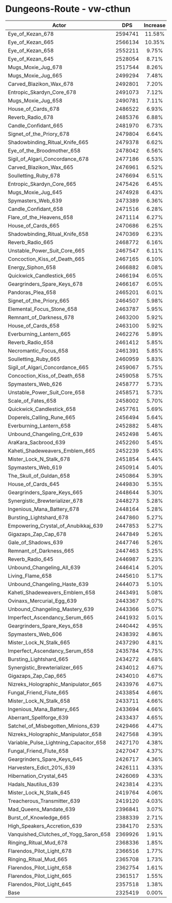 # Dungeons-Route - vw-cthun
| Actor | DPS | Increase |
|---|:---:|:---:|
|Eye_of_Kezan_678|2594741|11.58%|
|Eye_of_Kezan_665|2566134|10.35%|
|Eye_of_Kezan_658|2552211|9.75%|
|Eye_of_Kezan_645|2528054|8.71%|
|Mugs_Moxie_Jug_678|2517544|8.26%|
|Mugs_Moxie_Jug_665|2499294|7.48%|
|Carved_Blazikon_Wax_678|2492801|7.20%|
|Entropic_Skardyn_Core_678|2491073|7.12%|
|Mugs_Moxie_Jug_658|2490781|7.11%|
|House_of_Cards_678|2486522|6.93%|
|Reverb_Radio_678|2485376|6.88%|
|Candle_Confidant_665|2481970|6.73%|
|Signet_of_the_Priory_678|2479804|6.64%|
|Shadowbinding_Ritual_Knife_665|2479378|6.62%|
|Eye_of_the_Broodmother_658|2478042|6.56%|
|Sigil_of_Algari_Concordance_678|2477186|6.53%|
|Carved_Blazikon_Wax_665|2476961|6.52%|
|Soulletting_Ruby_678|2476694|6.51%|
|Entropic_Skardyn_Core_665|2475426|6.45%|
|Mugs_Moxie_Jug_645|2474928|6.43%|
|Spymasters_Web_639|2473389|6.36%|
|Candle_Confidant_658|2471516|6.28%|
|Flare_of_the_Heavens_658|2471114|6.27%|
|House_of_Cards_665|2470686|6.25%|
|Shadowbinding_Ritual_Knife_658|2470369|6.23%|
|Reverb_Radio_665|2468772|6.16%|
|Unstable_Power_Suit_Core_665|2467547|6.11%|
|Concoction_Kiss_of_Death_665|2467165|6.10%|
|Energy_Siphon_658|2466882|6.08%|
|Quickwick_Candlestick_665|2466194|6.05%|
|Geargrinders_Spare_Keys_678|2466167|6.05%|
|Pandoras_Plea_658|2465201|6.01%|
|Signet_of_the_Priory_665|2464507|5.98%|
|Elemental_Focus_Stone_658|2463787|5.95%|
|Remnant_of_Darkness_678|2463200|5.92%|
|House_of_Cards_658|2463100|5.92%|
|Everburning_Lantern_665|2462276|5.89%|
|Reverb_Radio_658|2461412|5.85%|
|Necromantic_Focus_658|2461391|5.85%|
|Soulletting_Ruby_665|2460959|5.83%|
|Sigil_of_Algari_Concordance_665|2459067|5.75%|
|Concoction_Kiss_of_Death_658|2459058|5.75%|
|Spymasters_Web_626|2458777|5.73%|
|Unstable_Power_Suit_Core_658|2458571|5.73%|
|Scale_of_Fates_658|2458002|5.70%|
|Quickwick_Candlestick_658|2457761|5.69%|
|Doperels_Calling_Rune_665|2456494|5.64%|
|Everburning_Lantern_658|2452882|5.48%|
|Unbound_Changeling_Crit_639|2452498|5.46%|
|AraKara_Sacbrood_639|2452260|5.45%|
|Kaheti_Shadeweavers_Emblem_665|2452239|5.45%|
|Mister_Lock_N_Stalk_678|2451854|5.44%|
|Spymasters_Web_619|2450914|5.40%|
|The_Skull_of_Guldan_658|2450864|5.39%|
|House_of_Cards_645|2449830|5.35%|
|Geargrinders_Spare_Keys_665|2448644|5.30%|
|Synergistic_Brewterializer_678|2448273|5.28%|
|Ingenious_Mana_Battery_678|2448164|5.28%|
|Bursting_Lightshard_678|2447860|5.27%|
|Empowering_Crystal_of_Anubikkaj_639|2447853|5.27%|
|Gigazaps_Zap_Cap_678|2447849|5.26%|
|Gale_of_Shadows_639|2447746|5.26%|
|Remnant_of_Darkness_665|2447463|5.25%|
|Reverb_Radio_645|2446987|5.23%|
|Unbound_Changeling_All_639|2446414|5.20%|
|Living_Flame_658|2445610|5.17%|
|Unbound_Changeling_Haste_639|2444073|5.10%|
|Kaheti_Shadeweavers_Emblem_658|2443491|5.08%|
|Ovinaxs_Mercurial_Egg_639|2443367|5.07%|
|Unbound_Changeling_Mastery_639|2443366|5.07%|
|Imperfect_Ascendancy_Serum_665|2441932|5.01%|
|Geargrinders_Spare_Keys_658|2440442|4.95%|
|Spymasters_Web_606|2438392|4.86%|
|Mister_Lock_N_Stalk_665|2437290|4.81%|
|Imperfect_Ascendancy_Serum_658|2435784|4.75%|
|Bursting_Lightshard_665|2434272|4.68%|
|Synergistic_Brewterializer_665|2434012|4.67%|
|Gigazaps_Zap_Cap_665|2434010|4.67%|
|Nizreks_Holographic_Manipulator_665|2433976|4.67%|
|Fungal_Friend_Flute_665|2433854|4.66%|
|Mister_Lock_N_Stalk_658|2433711|4.66%|
|Ingenious_Mana_Battery_665|2433694|4.66%|
|Aberrant_Spellforge_639|2433437|4.65%|
|Satchel_of_Misbegotten_Minions_639|2429466|4.47%|
|Nizreks_Holographic_Manipulator_658|2427568|4.39%|
|Variable_Pulse_Lightning_Capacitor_658|2427170|4.38%|
|Fungal_Friend_Flute_658|2427047|4.37%|
|Geargrinders_Spare_Keys_645|2426717|4.36%|
|Harvesters_Edict_20%_639|2426111|4.33%|
|Hibernation_Crystal_645|2426069|4.33%|
|Hadals_Nautilus_639|2423814|4.23%|
|Mister_Lock_N_Stalk_645|2419764|4.06%|
|Treacherous_Transmitter_639|2419120|4.03%|
|Mad_Queens_Mandate_639|2396841|3.07%|
|Burst_of_Knowledge_665|2388339|2.71%|
|High_Speakers_Accretion_639|2384170|2.53%|
|Vanquished_Clutches_of_Yogg_Saron_658|2369926|1.91%|
|Ringing_Ritual_Mud_678|2368336|1.85%|
|Flarendos_Pilot_Light_678|2366516|1.77%|
|Ringing_Ritual_Mud_665|2365708|1.73%|
|Flarendos_Pilot_Light_658|2362754|1.61%|
|Flarendos_Pilot_Light_665|2361517|1.55%|
|Flarendos_Pilot_Light_645|2357518|1.38%|
|Base|2325419|0.00%|
